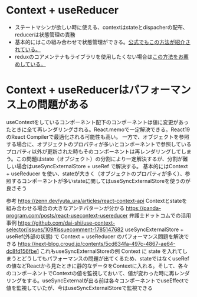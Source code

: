 # Context + useReducer
- ステートマシンが欲しい時に使える、contextはstateとdispacherの配布、reducerは状態管理の責務
- 基本的にはこの組み合わせで状態管理ができる。[公式でもこの方法が紹介されている。](https://ja.react.dev/learn/scaling-up-with-reducer-and-context)
- reduxのコアメンテナもライブラリを使用したくない場合は[この方法をお薦めしている。](https://blog.isquaredsoftware.com/2021/01/context-redux-differences/#recommendations)

# Context + useReducerはパフォーマンス上の問題がある
useContextをしているコンポーネント配下のコンポーネントは値に変更があったときに全て再レンダリングされる。React.memoで一定解決できる。React19のReact Compilerで最適化される可能性も高い。
一方で、オブジェクトを参照する場合に、オブジェクトのプロパティが多いとコンポーネントで参照しているプロパティ以外が更新された時もそのコンポーネントは再レンダリングしてしまう。この問題はstate（オブジェクト）の分割により一定解決するが、分割が難しい場合はuseSyncExternalStore + useRef で解決する。
基本的にはContext + useReducer を使い、stateが大きく（オブジェクトのプロパティが多く）、参照するコンポーネントが多いstateに関してはuseSyncExternalStoreを使うのが良さそう

参考
https://zenn.dev/yuta_ura/articles/react-context-api
Contextとstateを組み合わせる場合の大きなアンチパターンが分かる
https://panda-program.com/posts/react-usecontext-usereducer
弁護士ドットコムでの活用事例
https://github.com/dai-shi/use-context-selector/issues/109#issuecomment-1785147682
useSyncExternalStore + useRef(外部の状態) で Context + useReducer のパフォーマンス問題を解決できる
https://next-blog.croud.jp/contents/5cd634fa-497c-4867-ae64-dc8fd156fbe1
これもuseSyncExternalStoreの例
Context に state を入れてしまうとどうしてもパフォーマンスの問題が出てくるため、stateではなくuseRefの値などReactから見たときに静的なデータをContextに入れる。そして、各々のコンポーネントでContextの値を監視しておいて、値が変わった時に再レンダリングをする。useSyncExternalが出る前は各々コンポーネントでuseEffectで値を監視していたが、今はuseSyncExternalStoreで監視できる
